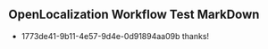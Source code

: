 ## OpenLocalization Workflow Test MarkDown
* 1773de41-9b11-4e57-9d4e-0d91894aa09b 
thanks!<!--HONumber=Mar16_HO4-->
